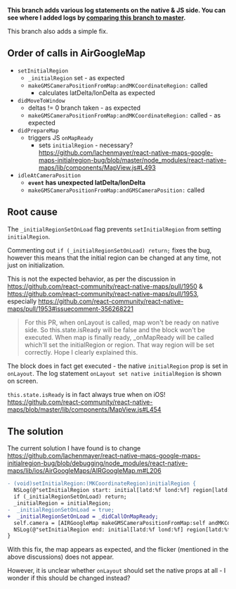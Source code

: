 **This branch adds various log statements on the native & JS side. You can see where I added logs by [comparing this branch to master](https://github.com/lachenmayer/react-native-maps-google-maps-initialregion-bug/compare/debugging).**

This branch also adds a simple fix.

## Order of calls in AirGoogleMap

* `setInitialRegion`
  * `_initialRegion` set - as expected
  * `makeGMSCameraPositionFromMap:andMKCoordinateRegion:` called
    * calculates latDelta/lonDelta as expected
* `didMoveToWindow`
  * deltas != 0 branch taken - as expected
  * `makeGMSCameraPositionFromMap:andMKCoordinateRegion:` called - as expected
* `didPrepareMap`
  * triggers JS `onMapReady`
    * sets `initialRegion` - necessary? https://github.com/lachenmayer/react-native-maps-google-maps-initialregion-bug/blob/master/node_modules/react-native-maps/lib/components/MapView.js#L493
* `idleAtCameraPosition`
  * **`event` has unexpected latDelta/lonDelta**
  * `makeGMSCameraPositionFromMap:andGMSCameraPosition:` called

## Root cause

The `_initialRegionSetOnLoad` flag prevents `setInitialRegion` from setting `initialRegion`.

Commenting out `if (_initialRegionSetOnLoad) return;` fixes the bug, however this means that the initial region can be changed at any time, not just on initialization.

This is not the expected behavior, as per the discussion in https://github.com/react-community/react-native-maps/pull/1950 & https://github.com/react-community/react-native-maps/pull/1953, especially https://github.com/react-community/react-native-maps/pull/1953#issuecomment-356268221

> For this PR, when onLayout is called, map won't be ready on native side. So this.state.isReady will be false and the block won't be executed. When map is finally ready, _onMapReady will be called which'll set the initialRegion or region. That way region will be set correctly. Hope I clearly explained this.

The block does in fact get executed - the native `initialRegion` prop is set in `onLayout`.
The log statement `onLayout set native initialRegion` is shown on screen.

`this.state.isReady` is in fact always true when on iOS! https://github.com/react-community/react-native-maps/blob/master/lib/components/MapView.js#L454

## The solution

The current solution I have found is to change https://github.com/lachenmayer/react-native-maps-google-maps-initialregion-bug/blob/debugging/node_modules/react-native-maps/lib/ios/AirGoogleMaps/AIRGoogleMap.m#L206

```diff
- (void)setInitialRegion:(MKCoordinateRegion)initialRegion {
  NSLog(@"setInitialRegion start: initial[latd:%f lond:%f] region[latd:%f lond:%f]", _initialRegion.span.latitudeDelta, _initialRegion.span.longitudeDelta,  _region.span.latitudeDelta, _region.span.longitudeDelta);
  if (_initialRegionSetOnLoad) return;
  _initialRegion = initialRegion;
-  _initialRegionSetOnLoad = true;
+  _initialRegionSetOnLoad = _didCallOnMapReady;
  self.camera = [AIRGoogleMap makeGMSCameraPositionFromMap:self andMKCoordinateRegion:initialRegion];
  NSLog(@"setInitialRegion end: initial[latd:%f lond:%f] region[latd:%f lond:%f]", _initialRegion.span.latitudeDelta, _initialRegion.span.longitudeDelta,  _region.span.latitudeDelta, _region.span.longitudeDelta);
}
```

With this fix, the map appears as expected, and the flicker (mentioned in the above discussions) does not appear.

However, it is unclear whether `onLayout` should set the native props at all - I wonder if this should be changed instead?
